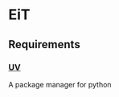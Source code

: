 # EiT

## Requirements
### [UV](https://docs.astral.sh/uv/getting-started/installation/)
A package manager for python
